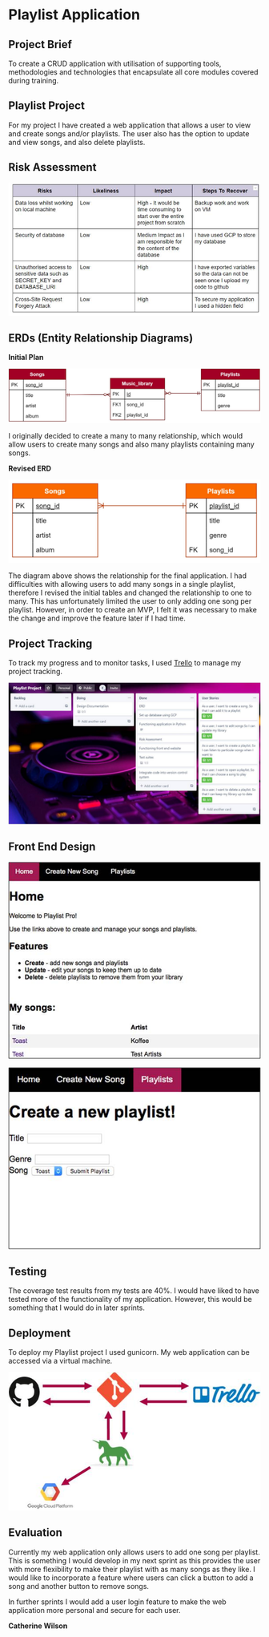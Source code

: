 # Playlist Application

## Project Brief
To create a CRUD application with utilisation of supporting tools, methodologies and technologies that encapsulate all core modules covered during training.

## Playlist Project
For my project I have created a web application that allows a user to view and create songs and/or playlists.
The user also has the option to update and view songs, and also delete playlists.

## Risk Assessment

![](/DocImages/RiskAssessment.jpg)

## ERDs (Entity Relationship Diagrams)

**Initial Plan**

![](/DocImages/ManyToManyERD.jpg)

I originally decided to create a many to many relationship, which would allow users to create many songs and also many playlists containing many songs.

**Revised ERD**

![](/DocImages/OneToManyERD.jpg)

The diagram above shows the relationship for the final application. I had difficulties with allowing users to add many songs in a single playlist, therefore I revised the initial tables and changed the relationship to one to many. This has unfortunately limited the user to only adding one song per playlist. However, in order to create an MVP, I felt it was necessary to make the change and improve the feature later if I had time.


## Project Tracking
To track my progress and to monitor tasks, I used [Trello](https://trello.com/b/4hpZ6MKn/playlist-project) to manage my project tracking. 

![](/DocImages/Trello.jpg)

## Front End Design

![](/DocImages/FrontDesign1.jpg)

![](/DocImages/FrontDesign2.jpg)

## Testing

The coverage test results from my tests are 40%.
I would have liked to have tested more of the functionality of my application. However, this would be something that I would do in later sprints.


## Deployment
To deploy my Playlist project I used gunicorn.
My web application can be accessed via a virtual machine.

![](/DocImages/CIPipeline.jpg)

## Evaluation
Currently my web application only allows users to add one song per playlist. This is something I would develop in my next sprint as this provides the user with more flexibility to make their playlist with as many songs as they like.
I would like to incorporate a feature where users can click a button to add a song and another button to remove songs.

In further sprints I would add a user login feature to make the web application more personal and secure for each user.

**Catherine Wilson**
